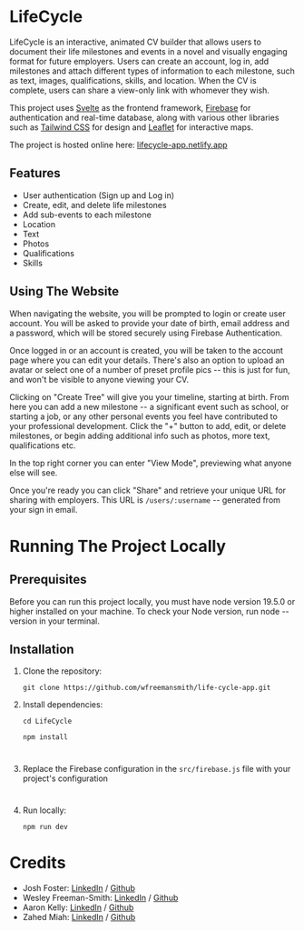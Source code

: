 # LifeCycle
LifeCycle is an interactive, animated CV builder that allows users to document their life milestones and events in a novel and visually engaging format for future employers. Users can create an account, log in, add milestones and attach different types of information to each milestone, such as text, images, qualifications, skills, and location. When the CV is complete, users can share a view-only link with whomever they wish.

This project uses [Svelte](https://svelte.dev/) as the frontend framework, [Firebase](https://firebase.google.com/) for authentication and real-time database, along with various other libraries such as [Tailwind CSS](https://tailwindcss.com/) for design and [Leaflet](https://leafletjs.com/) for interactive maps.

The project is hosted online here: [lifecycle-app.netlify.app](https://lifecycle-app.netlify.app/)

## Features

- User authentication (Sign up and Log in)
- Create, edit, and delete life milestones
- Add sub-events to each milestone
- Location
- Text
- Photos
- Qualifications
- Skills

## Using The Website

When navigating the website, you will be prompted to login or create user account. You will be asked to provide your date of birth, email address and a password, which will be stored securely using Firebase Authentication.

Once logged in or an account is created, you will be taken to the account page where you can edit your details. There's also an option to upload an avatar or select one of a number of preset profile pics -- this is just for fun, and won't be visible to anyone viewing your CV.

Clicking on "Create Tree" will give you your timeline, starting at birth. From here you can add a new milestone -- a significant event such as school, or starting a job, or any other personal events you feel have contributed to your professional development. Click the "+" button to add, edit, or delete milestones, or begin adding additional info such as photos, more text, qualifications etc.

In the top right corner you can enter "View Mode", previewing what anyone else will see.

Once you're ready you can click "Share" and retrieve your unique URL for sharing with employers. This URL is `/users/:username` -- generated from your sign in email.


# Running The Project Locally

## Prerequisites

Before you can run this project locally, you must have node version 19.5.0 or higher installed on your machine. To check your Node version, run node --version in your terminal.

## Installation

1. Clone the repository:

   `git clone https://github.com/wfreemansmith/life-cycle-app.git`


2. Install dependencies:
   
   `cd LifeCycle`

    `npm install`

#

3. Replace the Firebase configuration in the `src/firebase.js` file with your project's configuration

#
4. Run locally:

   `npm run dev`
   
# Credits

- Josh Foster: [LinkedIn](https://www.linkedin.com/in/) / [Github](https://github.com/JoshFost)
- Wesley Freeman-Smith: [LinkedIn](https://www.linkedin.com/in/wfreemansmith) / [Github](https://www.github.com/wfreemansmith)
- Aaron Kelly: [LinkedIn](https://www.linkedin.com/in/aaron-k-a508a6108/) / [Github](https://github.com/munist1010)
- Zahed Miah: [LinkedIn](https://www.linkedin.com/in/zahed-miah/) / [Github](https://github.com/zahedmiah)

